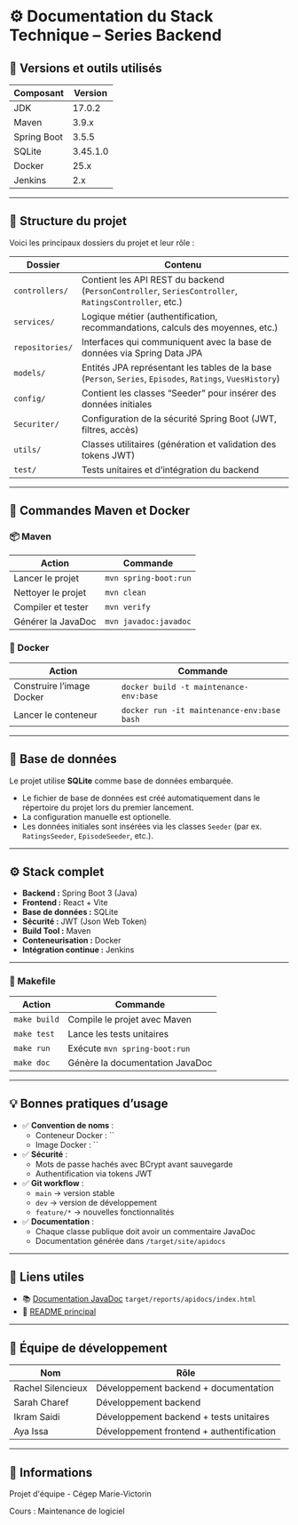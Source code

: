 # ⚙️ Documentation du Stack Technique – Series Backend

## 🧩 Versions et outils utilisés
| Composant | Version |
|------------|----------|
| JDK | 17.0.2 |
| Maven | 3.9.x |
| Spring Boot | 3.5.5 |
| SQLite | 3.45.1.0 |
| Docker | 25.x |
| Jenkins | 2.x |

---

## 🧱 Structure du projet

Voici les principaux dossiers du projet et leur rôle :

| Dossier | Contenu |
|----------|----------|
| `controllers/` | Contient les API REST du backend (`PersonController`, `SeriesController`, `RatingsController`, etc.) |
| `services/` | Logique métier (authentification, recommandations, calculs des moyennes, etc.) |
| `repositories/` | Interfaces qui communiquent avec la base de données via Spring Data JPA |
| `models/` | Entités JPA représentant les tables de la base (`Person`, `Series`, `Episodes`, `Ratings`, `VuesHistory`) |
| `config/` | Contient les classes “Seeder” pour insérer des données initiales |
| `Securiter/` | Configuration de la sécurité Spring Boot (JWT, filtres, accès) |
| `utils/` | Classes utilitaires (génération et validation des tokens JWT) |
| `test/` | Tests unitaires et d’intégration du backend |
---

## 🧰 Commandes Maven et Docker

### 📦 Maven
| Action | Commande |
|--------|-----------|
| Lancer le projet | `mvn spring-boot:run` |
| Nettoyer le projet | `mvn clean` |
| Compiler et tester | `mvn verify` |
| Générer la JavaDoc | `mvn javadoc:javadoc` |

### 🐳 Docker
| Action | Commande  |
|--------|-----------|
| Construire l’image Docker | `docker build -t maintenance-env:base` |
| Lancer le conteneur | `docker run -it maintenance-env:base bash` |

---

## 💾 Base de données
Le projet utilise **SQLite** comme base de données embarquée.

- Le fichier de base de données est créé automatiquement dans le répertoire du projet lors du premier lancement.
- La configuration manuelle est optionelle.
- Les données initiales sont insérées via les classes `Seeder` (par ex. `RatingsSeeder`, `EpisodeSeeder`, etc.).

---

## ⚙️ Stack complet

- **Backend :** Spring Boot 3 (Java)
- **Frontend :** React + Vite
- **Base de données :** SQLite
- **Sécurité :** JWT (Json Web Token)
- **Build Tool :** Maven
- **Conteneurisation :** Docker
- **Intégration continue :** Jenkins

---

### 🧰 Makefile

| Action | Commande                        |
|--------|---------------------------------|
| `make build` | Compile le projet avec Maven    |
| `make test` | Lance les tests unitaires       |
| `make run` | Exécute `mvn spring-boot:run`   |
| `make doc` | Génère la documentation JavaDoc |

---

## 💡 Bonnes pratiques d’usage

- ✅ **Convention de noms** :
    - Conteneur Docker : ``
    - Image Docker : ``
- ✅ **Sécurité** :
    - Mots de passe hachés avec BCrypt avant sauvegarde
    - Authentification via tokens JWT
- ✅ **Git workflow** :
    - `main` → version stable
    - `dev` → version de développement
    - `feature/*` → nouvelles fonctionnalités
- ✅ **Documentation** :
    - Chaque classe publique doit avoir un commentaire JavaDoc
    - Documentation générée dans `/target/site/apidocs`

---

## 🔗 Liens utiles
- 📚 [Documentation JavaDoc](target/reports/apidocs/index.html)
  `target/reports/apidocs/index.html`
- 📘 [README principal](README.md)

---

## 👥 Équipe de développement
| Nom               | Rôle                                      |
|-------------------|-------------------------------------------|
| Rachel Silencieux | Développement backend + documentation     |
| Sarah Charef      | Développement backend                     |
| Ikram Saidi       | Développement backend + tests unitaires                     |
| Aya Issa          | Développement frontend + authentification |

---

## 🧾 Informations
Projet d'équipe - Cégep Marie-Victorin

Cours : Maintenance de logiciel 
